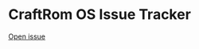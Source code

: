 # CraftRom OS Issue Tracker

[Open issue](https://github.com/craftrom-os/android-issues/issues/new/choose)
